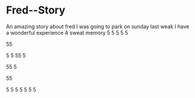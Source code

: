 # Fred--Story
An amazing story about fred
I was going to park on sunday last weak
I have a wonderful experience
A sweat memory
5
5
5
5
5

55

5
5
55
5

55
5

55

5
5
5
5
5
5
5
